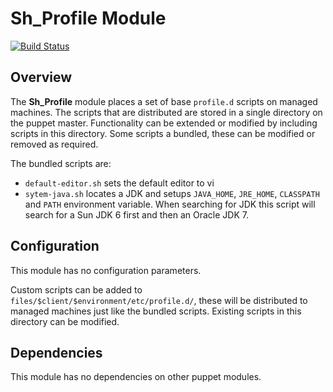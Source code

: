# Sh_Profile Module
[![Build Status](https://travis-ci.org/Adaptavist/puppet-sh_profile.svg?branch=master)](https://travis-ci.org/Adaptavist/puppet-sh_profile)

## Overview

The **Sh_Profile** module places a set of base `profile.d` scripts on managed machines. The scripts that are distributed are stored in a single directory on the puppet master. Functionality can be extended or modified by including scripts in this directory. Some scripts a bundled, these can be modified or removed as required.

The bundled scripts are:

* `default-editor.sh` sets the default editor to vi
* `sytem-java.sh` locates a JDK and setups `JAVA_HOME`, `JRE_HOME`, `CLASSPATH` and `PATH` environment variable. When searching for JDK this script will search for a Sun JDK 6 first and then an Oracle JDK 7.

## Configuration

This module has no configuration parameters.

Custom scripts can be added to `files/$client/$environment/etc/profile.d/`, these will be distributed to managed machines just like the bundled scripts. Existing scripts in this directory can be modified.

## Dependencies

This module has no dependencies on other puppet modules.

